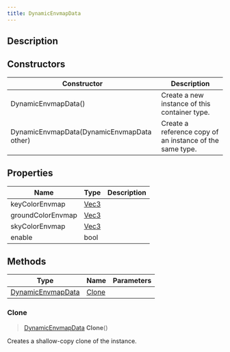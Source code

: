 ```yaml
---
title: DynamicEnvmapData
---
```

## Description

## Constructors

| Constructor                                | Description                                              |
| ------------------------------------------ | -------------------------------------------------------- |
| DynamicEnvmapData()                        | Create a new instance of this container type.            |
| DynamicEnvmapData(DynamicEnvmapData other) | Create a reference copy of an instance of the same type. |

## Properties

| Name              | Type                              | Description |
| ----------------- | --------------------------------- | ----------- |
| keyColorEnvmap    | [Vec3](/vext/ref/shared/class/Vec3) |             |
| groundColorEnvmap | [Vec3](/vext/ref/shared/class/Vec3) |             |
| skyColorEnvmap    | [Vec3](/vext/ref/shared/class/Vec3) |             |
| enable            | bool                              |             |

## Methods

| Type                                                        | Name            | Parameters |
| ----------------------------------------------------------- | --------------- | ---------- |
| [DynamicEnvmapData](/vext/ref/cls/clt/dynamicenvmapdata) | [Clone](#clone) |            |

### Clone

> [DynamicEnvmapData](/vext/ref/cls/clt/dynamicenvmapdata) **Clone**()

Creates a shallow-copy clone of the instance.
